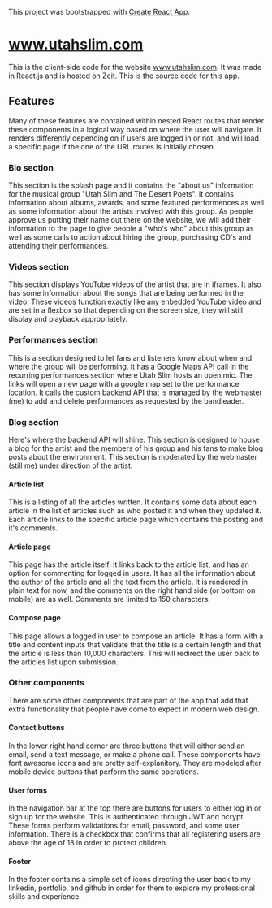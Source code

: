 This project was bootstrapped with [Create React App](https://github.com/facebook/create-react-app).

# www.utahslim.com

This is the client-side code for the website www.utahslim.com. It was made in React.js and is hosted on Zeit. This is the source code for this app.

## Features

Many of these features are contained within nested React routes that render these components in a logical way based on where the user will navigate. It renders differently depending on if users are logged in or not, and will load a specific page if the one of the URL routes is initially chosen.

### Bio section

This section is the splash page and it contains the "about us" information for the musical group "Utah Slim and The Desert Poets". It contains information about albums, awards, and some featured performences as well as some information about the artists involved with this group. As people approve us putting their name out there on the website, we will add their information to the page to give people a "who's who" about this group as well as some calls to action about hiring the group, purchasing CD's and attending their performances.

### Videos section

This section displays YouTube videos of the artist that are in iframes. It also has some information about the songs that are being performed in the video. These videos function exactly like any enbedded YouTube video and are set in a flexbox so that depending on the screen size, they will still display and playback appropriately.

### Performances section

This is a section designed to let fans and listeners know about when and where the group will be performing. It has a Google Maps API call in the recurring performances section where Utah Slim hosts an open mic. The links will open a new page with a google map set to the performance location. It calls the custom backend API that is managed by the webmaster (me) to add and delete performances as requested by the bandleader.

### Blog section

Here's where the backend API will shine. This section is designed to house a blog for the artist and the members of his group and his fans to make blog posts about the environment. This section is moderated by the webmaster (still me) under direction of the artist.

#### Article list

This is a listing of all the articles written. It contains some data about each article in the list of articles such as who posted it and when they updated it. Each article links to the specific article page which contains the posting and it's comments.

#### Article page

This page has the article itself. It links back to the article list, and has an option for commenting for logged in users. It has all the information about the author of the article and all the text from the article. It is rendered in plain text for now, and the comments on the right hand side (or bottom on mobile) are as well. Comments are limited to 150 characters.

#### Compose page

This page allows a logged in user to compose an article. It has a form with a title and content inputs that validate that the title is a certain length and that the article is less than 10,000 characters. This will redirect the user back to the articles list upon submission.

### Other components

There are some other components that are part of the app that add that extra functionality that people have come to expect in modern web design.

#### Contact buttons

In the lower right hand corner are three buttons that will either send an email, send a text message, or make a phone call. These components have font awesome icons and are pretty self-explanitory. They are modeled after mobile device buttons that perform the same operations.

#### User forms

In the navigation bar at the top there are buttons for users to either log in or sign up for the website. This is authenticated through JWT and bcrypt. These forms perform validations for email, password, and some user information. There is a checkbox that confirms that all registering users are above the age of 18 in order to protect children.

#### Footer

In the footer contains a simple set of icons directing the user back to my linkedin, portfolio, and github in order for them to explore my professional skills and experience.